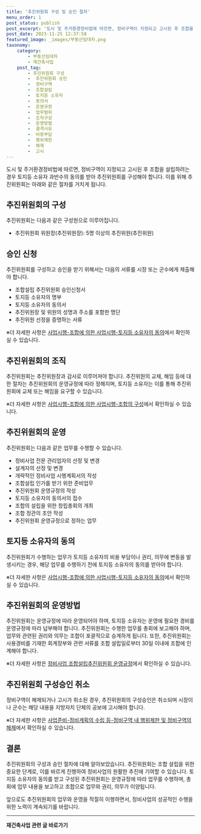 ```yaml
---
title: '추진위원회 구성 및 승인 절차'
menu_order: 1
post_status: publish
post_excerpt: '도시 및 주거환경정비법에 따르면, 정비구역이 지정되고 고시된 후 조합을 설립하려는 경우 토지등 소유자 과반수의 동의를 받아 추진위원회를 구성해야 합니다. 이를 위해 추진위원회는 아래와 같은 절차를 거치게 됩니다.'
post_date: 2023-11-25 12:37:58
featured_image: _images/부동산임대차.png
taxonomy:
    category:
        - 부동산임대차
        - 재건축사업
    post_tag:
        - 추진위원회 구성
        -  추진위원회 승인
        -  정비구역
        -  조합설립
        -  토지등 소유자
        -  동의서
        -  운영규정
        -  업무범위
        -  조직구성
        -  운영방법
        -  결격사유
        -  비용부담
        -  행위제한
        -  해제
        -  고시
---
```



도시 및 주거환경정비법에 따르면, 정비구역이 지정되고 고시된 후 조합을 설립하려는 경우 토지등 소유자 과반수의 동의를 받아 추진위원회를 구성해야 합니다. 이를 위해 추진위원회는 아래와 같은 절차를 거치게 됩니다.

## 추진위원회의 구성

추진위원회는 다음과 같은 구성원으로 이루어집니다.

- 추진위원회 위원장(추진위원장): 5명 이상의 추진위원(추진위원)

## 승인 신청

추진위원회를 구성하고 승인을 받기 위해서는 다음의 서류를 시장 또는 군수에게 제출해야 합니다.

- 조합설립 추진위원회 승인신청서
- 토지등 소유자의 명부
- 토지등 소유자의 동의서
- 추진위원장 및 위원의 성명과 주소를 포함한 명단
- 추진위원 선정을 증명하는 서류

※더 자세한 사항은 [사업시행-조합에 의한 사업시행-토지등 소유자의 동의](링크)에서 확인하실 수 있습니다.

## 추진위원회의 조직

추진위원회는 추진위원장과 감사로 이루어져야 합니다. 추진위원의 교체, 해임 등에 대한 절차는 추진위원회의 운영규정에 따라 정해지며, 토지등 소유자는 이를 통해 추진위원회에 교체 또는 해임을 요구할 수 있습니다. 

※더 자세한 사항은 [사업시행-조합에 의한 사업시행-조합의 구성](링크)에서 확인하실 수 있습니다.

## 추진위원회의 운영

추진위원회는 다음과 같은 업무를 수행할 수 있습니다.

- 정비사업 전문 관리업자의 선정 및 변경
- 설계자의 선정 및 변경
- 개략적인 정비사업 시행계획서의 작성
- 조합설립 인가를 받기 위한 준비업무
- 추진위원회 운영규정의 작성
- 토지등 소유자의 동의서의 접수
- 조합의 설립을 위한 창립총회의 개최
- 조합 정관의 초안 작성
- 추진위원회 운영규정으로 정하는 업무

## 토지등 소유자의 동의

추진위원회가 수행하는 업무가 토지등 소유자의 비용 부담이나 권리, 의무에 변동을 발생시키는 경우, 해당 업무를 수행하기 전에 토지등 소유자의 동의를 받아야 합니다.

※더 자세한 사항은 [사업시행-조합에 의한 사업시행-토지등 소유자의 동의](링크)에서 확인하실 수 있습니다.

## 추진위원회의 운영방법

추진위원회는 운영규정에 따라 운영되어야 하며, 토지등 소유자는 운영에 필요한 경비를 운영규정에 따라 납부해야 합니다. 추진위원회는 수행한 업무를 총회에 보고해야 하며, 업무와 관련된 권리와 의무는 조합이 포괄적으로 승계하게 됩니다. 또한, 추진위원회는 사용경비를 기재한 회계장부와 관련 서류를 조합 설립일로부터 30일 이내에 조합에 인계해야 합니다.

※더 자세한 사항은 [정비사업 조합설립추진위원회 운영규정](링크)에서 확인하실 수 있습니다.

## 추진위원회 구성승인 취소

정비구역이 해제되거나 고시가 취소된 경우, 추진위원회의 구성승인은 취소되며 시장이나 군수는 해당 내용을 지방자치 단체의 공보에 고시해야 합니다.

※더 자세한 사항은 [사업준비-정비계획의 수립 등-정비구역 내 행위제한 및 정비구역의 해제](링크)에서 확인하실 수 있습니다.

## 결론

추진위원회의 구성과 승인 절차에 대해 알아보았습니다. 추진위원회는 조합 설립을 위한 중요한 단계로, 이를 바르게 진행하여 정비사업의 원활한 추진에 기여할 수 있습니다. 토지등 소유자의 동의를 받고 구성된 추진위원회는 운영규정에 따라 업무를 수행하며, 총회에 업무 내용을 보고하고 조합으로 업무와 권리, 의무가 이양됩니다.

앞으로도 추진위원회의 업무와 운영을 적절히 이행하면서, 정비사업의 성공적인 수행을 위한 노력이 계속되기를 바랍니다.
<!-- wp:separator -->
<hr class="wp-block-separator has-alpha-channel-opacity"/>
<!-- /wp:separator -->

<!-- wp:group {"backgroundColor":"base","layout":{"type":"constrained"}} -->
<div class="wp-block-group has-base-background-color has-background"><!-- wp:paragraph {"align":"center","fontSize":"medium"} -->
<p class="has-text-align-center has-large-font-size"><strong>재건축사업 관련 글 바로가기</strong></p>
<!-- /wp:paragraph -->


<!-- wp:latest-posts
{"categories":[{"id":27267,"count":19,"description":"","link":"https://uknowlaw.com/category/%ec%9e%ac%ea%b1%b4%ec%b6%95%ec%82%ac%ec%97%85/","name":"재건축사업","slug":"재건축사업","taxonomy":"category","parent":0,"meta":[],"_links":{"self":[{"href":"https://uknowlaw.com/wp-json/wp/v2/categories/27267"}],"collection":[{"href":"https://uknowlaw.com/wp-json/wp/v2/categories"}],"about":[{"href":"https://uknowlaw.com/wp-json/wp/v2/taxonomies/category"}],"wp:post_type":[{"href":"https://uknowlaw.com/wp-json/wp/v2/posts?categories=27267"}],"curies":[{"name":"wp","href":"https://api.w.org/{rel}","templated":true}]}}],"postsToShow":100,"excerptLength":28,"postLayout":"grid","columns":2,"featuredImageAlign":"left","featuredImageSizeSlug":"large","fontSize":"small"} /--></div>
<!-- /wp:group -->